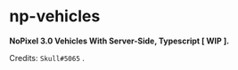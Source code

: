 # np-vehicles

**NoPixel 3.0 Vehicles With Server-Side, Typescript [ WIP ].**

Credits: `Skull#5065` .
